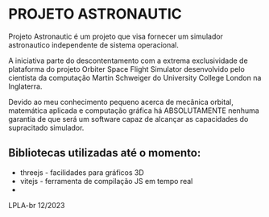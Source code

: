 # PROJETO ASTRONAUTIC

<P>
    Projeto Astronautic é um projeto que visa
    fornecer um simulador astronautico independente
    de sistema operacional.
</P>

<p>
    A iniciativa parte do descontentamento com
    a extrema exclusividade de plataforma do projeto Orbiter
    Space Flight Simulator desenvolvido pelo cientista
    da computação Martin Schweiger do University College London
    na Inglaterra.
</p>

<p>
    Devido ao meu conhecimento pequeno acerca de mecânica orbital,
    matemática aplicada e computação gráfica há ABSOLUTAMENTE nenhuma
    garantia de que será um software capaz de alcançar as capacidades
    do supracitado simulador.
</p>


## Bibliotecas utilizadas até o momento:

<ul>
    <li> threejs - facilidades para gráficos 3D </li>
    <li> vitejs - ferramenta de compilação JS em tempo real </li>
    <li>  </li>
</ul>

LPLA-br 12/2023

